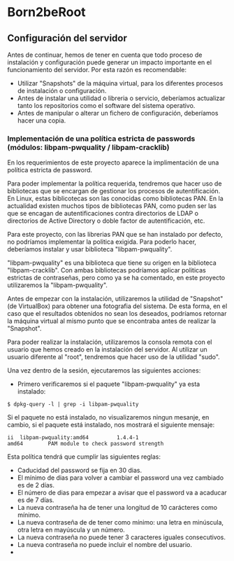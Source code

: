# Born2beRoot

## Configuración del servidor

Antes de continuar, hemos de tener en cuenta que todo proceso de instalación y configuración puede generar un impacto importante en el funcionamiento del servidor. Por esta razón es recomendable:

- Utilizar "Snapshots" de la máquina virtual, para los diferentes procesos de instalación o configuración.
- Antes de instalar una utilidad o libreria o servicio, deberíamos actualizar tanto los repositorios como el software del sistema operativo.
- Antes de manipular o alterar un fichero de configuración, deberíamos hacer una copia.

### Implementación de una política estricta de passwords (módulos: libpam-pwquality / libpam-cracklib)

En los requerimientos de este proyecto aparece la implimentación de una política estricta de password. 

Para poder implementar la política requerida, tendremos que hacer uso de bibliotecas que se encargan de gestionar los procesos de autentificación. En Linux, estas biblicotecas son las conocidas como bibliotecas PAN. En la actualidad existen muchos tipos de bibliotecas PAN, como puden ser las que se encagan de autentificaciones contra directorios de LDAP o directorios de Active Directory o doble factor de autentificación, etc. 

Para este proyecto, con las librerias PAN que se han instalado por defecto, no podríamos implementar la politica exigida. Para poderlo hacer, deberíamos instalar y usar biblioteca "libpam-pwquality".

"libpam-pwquality" es una biblioteca que tiene su origen en la biblioteca "libpam-cracklib". Con ambas bibliotecas podríamos aplicar politicas estrictas de contraseñas, pero como ya se ha comentado, en este proyecto utilizaremos la "libpam-pwquality".

Antes de empezar con la instalación, utilizaremos la utilidad de "Snapshot" (de VirtualBox) para obtener una fotografia del sistema. De esta forma, en el caso que el resultados obtenidos no sean los deseados, podríamos retornar la máquina virtual al mismo punto que se encontraba antes de realizar la "Snapshot".

Para poder realizar la instalación, utilizaremos la consola remota con el usuario que hemos creado en la instalación del servidor. Al utilizar un usuario diferente al "root", tendremos que hacer uso de la utilidad "sudo".

Una vez dentro de la sesión, ejecutaremos las siguientes acciones:

- Primero verificaremos si el paquete "libpam-pwquality" ya esta instalado:
```
$ dpkg-query -l | grep -i libpam-pwquality
```
Si el paquete no está instalado, no visualizaremos ningun mesanje, en cambio, si el paquete está instalado, nos mostrará el siguiente mensaje:
```
ii  libpam-pwquality:amd64         1.4.4-1                        amd64        PAM module to check password strength
```





Esta política tendrá que cumplir las siguientes reglas:

- Caducidad del password se fija en 30 dias.
- El mínimo de dias para volver a cambiar el password una vez cambiado es de 2 días.
- El número de dias para empezar a avisar que el password va a acaducar es de 7 días.
- La nueva contraseña ha de tener una longitud de 10 carácteres como mínimo.
- La nueva contraseña de de tener como mínimo: una letra en minúscula, otra letra en mayúscula y un número.
- La nueva contraseña no puede tener 3 caracteres iguales consecutivos.
- La nueva contraseña no puede incluir el nombre del usuario.
- 
